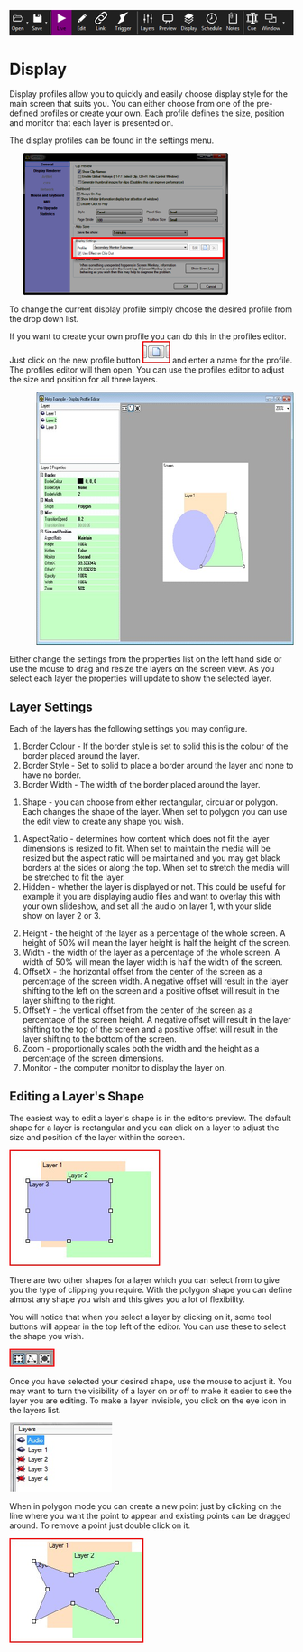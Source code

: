 ![](../../images/toolbar.png)
# Display

<p>Display profiles allow you to quickly and easily choose display style 
 for the main screen that suits you. You can either choose from one of 
 the pre-defined profiles or create your own. Each profile defines the 
 size, position and monitor that each layer is presented on.</p>
<p>The display profiles can be found in the settings menu.</p>
<p class="rvps2" style="margin-left: 24px;"><img alt="" src="../../images/DisplaySettings.png" border="0" class="hcp2"></p>
<p>To change the current display profile simply choose the desired profile 
 from the drop down list.</p>
<p>If you want to create your own profile you can do this in the profiles 
 editor. Just click on the new profile button <img alt="" src="../../images/img_333.jpg" border="0" class="hcp2"> and 
 enter a name for the profile. The profiles editor will then open. You 
 can use the profiles editor to adjust the size and position for all three 
 layers.</p>
<p class="rvps2" style="margin-left: 48px;"><img alt="" src="../../images/img_334.jpg" width="634" height="447" border="0" class="hcp2"></p>
<p>Either change the settings from the properties list on the left hand 
 side or use the mouse to drag and resize the layers on the screen view. 
 As you select each layer the properties will update to show the selected 
 layer.</p>
<h2>Layer Settings</h2>
<p>Each of the layers has the following settings you may configure.</p>
<ol class="hcp3">
	<li value="1">Border Colour - If the border style is set to solid this 
	 is the colour of the border placed around the layer.</li>
	<li value="2">Border Style - Set to solid to place a border around 
	 the layer and none to have no border.</li>
	<li value="3">Border Width - The width of the border placed around 
	 the layer.</li>
</ol>
<ol class="hcp3">
	<li value="1">Shape - you can choose from either rectangular, circular 
	 or polygon. Each changes the shape of the layer. When set to polygon 
	 you can use the edit view to create any shape you wish.</li>
</ol>
<ol class="hcp3">
	<li value="1">AspectRatio - determines how content which does not fit 
	 the layer dimensions is resized to fit. When set to maintain the media 
	 will be resized but the aspect ratio will be maintained and you may 
	 get black borders at the sides or along the top. When set to stretch 
	 the media will be stretched to fit the layer.</li>
	<li value="2">Hidden - whether the layer is displayed or not. This 
	 could be useful for example it you are displaying audio files and 
	 want to overlay this with your own slideshow, and set all the audio 
	 on layer 1, with your slide show on layer 2 or 3.</li>
</ol>
<ol class="hcp3">
	<li value="2">Height - the height of the layer as a percentage of the 
	 whole screen. A height of 50% will mean the layer height is half the 
	 height of the screen.</li>
	<li value="3">Width - the width of the layer as a percentage of the 
	 whole screen. A width of 50% will mean the layer width is half the 
	 width of the screen.</li>
	<li value="4">OffsetX - the horizontal offset from the center of the 
	 screen as a percentage of the screen width. A negative offset will 
	 result in the layer shifting to the left on the screen and a positive 
	 offset will result in the layer shifting to the right.</li>
	<li value="5">OffsetY - the vertical offset from the center of the 
	 screen as a percentage of the screen height. A negative offset will 
	 result in the layer shifting to the top of the screen and a positive 
	 offset will result in the layer shifting to the bottom of the screen.</li>
	<li value="6">Zoom - proportionally scales both the width and the height 
	 as a percentage of the screen dimensions.</li>
	<li value="7">Monitor - the computer monitor to display the layer on.</li>
</ol>
<h2>Editing a Layer's Shape</h2>
<p>The easiest way to edit a layer's shape is in the editors preview. The 
 default shape for a layer is rectangular and you can click on a layer 
 to adjust the size and position of the layer within the screen.</p>
<p class="hcp4"><img alt="" src="../../images/img_335.jpg" border="0" class="hcp2"></p>
<p>There are two other shapes for a layer which you can select from to 
 give you the type of clipping you require. With the polygon shape you 
 can define almost any shape you wish and this gives you a lot of flexibility.</p>
<p>You will notice that when you select a layer by clicking on it, some 
 tool buttons will appear in the top left of the editor. You can use these 
 to select the shape you wish.</p>
<p class="hcp4"><img alt="" src="../../images/img_336.jpg" border="0" class="hcp2"></p>
<p>Once you have selected your desired shape, use the mouse to adjust it. 
 You may want to turn the visibility of a layer on or off to make it easier 
 to see the layer you are editing. To make a layer invisible, you click 
 on the eye icon in the layers list.</p>
<p class="hcp4"><img alt="" src="../../images/img_337.jpg" border="0" class="hcp2"></p>
<p><span class="rvts10">When in polygon mode you can create a new point 
 just by clicking on the line where you want the point to appear and existing 
 points can be dragged around. To remove a point just double click on it.</span></p>
<p class="hcp4"><img alt="" src="../../images/img_338.jpg" border="0" class="hcp2"></p>

